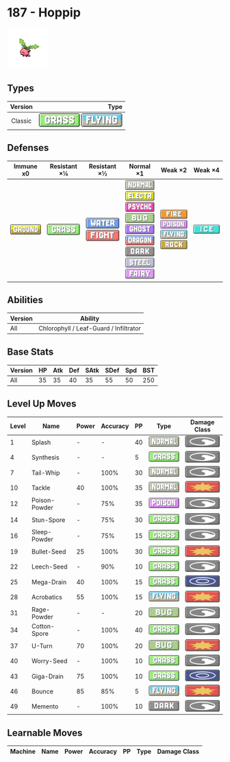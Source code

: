 # 187 - Hoppip

![hoppip](../img/pokemon/187.png)

## Types

| Version | Type                                                                |
| :-----: | ------------------------------------------------------------------: |
| Classic | ![grass](../img/types/grass.png) ![flying](../img/types/flying.png) |

## Defenses

| Immune x0                          | Resistant ×¼                     | Resistant ×½                                                                | Normal ×1                                                                                                                                                                                                                                                                                                                                        | Weak ×2                                                                                                                                         | Weak ×4                      |
| ---------------------------------- | -------------------------------- | --------------------------------------------------------------------------- | ------------------------------------------------------------------------------------------------------------------------------------------------------------------------------------------------------------------------------------------------------------------------------------------------------------------------------------------------ | ----------------------------------------------------------------------------------------------------------------------------------------------- | ---------------------------- |
| ![ground](../img/types/ground.png) | ![grass](../img/types/grass.png) | ![water](../img/types/water.png)<br/>![fighting](../img/types/fighting.png) | ![normal](../img/types/normal.png)<br/>![electric](../img/types/electric.png)<br/>![psychic](../img/types/psychic.png)<br/>![bug](../img/types/bug.png)<br/>![ghost](../img/types/ghost.png)<br/>![dragon](../img/types/dragon.png)<br/>![dark](../img/types/dark.png)<br/>![steel](../img/types/steel.png)<br/>![fairy](../img/types/fairy.png) | ![fire](../img/types/fire.png)<br/>![poison](../img/types/poison.png)<br/>![flying](../img/types/flying.png)<br/>![rock](../img/types/rock.png) | ![ice](../img/types/ice.png) |

## Abilities

| Version | Ability                                |
| ------- | -------------------------------------- |
| All     | Chlorophyll / Leaf-Guard / Infiltrator |

## Base Stats

| Version | HP | Atk | Def | SAtk | SDef | Spd | BST |
| ------- | -- | --- | --- | ---- | ---- | --- | --- |
| All     | 35 | 35  | 40  | 35   | 55   | 50  | 250 |

## Level Up Moves

| Level | Name          | Power | Accuracy | PP | Type                               | Damage Class                           |
| ----- | ------------- | ----- | -------- | -- | ---------------------------------- | -------------------------------------- |
| 1     | Splash        | -     | -        | 40 | ![normal](../img/types/normal.png) | ![status](../img/types/status.png)     |
| 4     | Synthesis     | -     | -        | 5  | ![grass](../img/types/grass.png)   | ![status](../img/types/status.png)     |
| 7     | Tail-Whip     | -     | 100%     | 30 | ![normal](../img/types/normal.png) | ![status](../img/types/status.png)     |
| 10    | Tackle        | 40    | 100%     | 35 | ![normal](../img/types/normal.png) | ![physical](../img/types/physical.png) |
| 12    | Poison-Powder | -     | 75%      | 35 | ![poison](../img/types/poison.png) | ![status](../img/types/status.png)     |
| 14    | Stun-Spore    | -     | 75%      | 30 | ![grass](../img/types/grass.png)   | ![status](../img/types/status.png)     |
| 16    | Sleep-Powder  | -     | 75%      | 15 | ![grass](../img/types/grass.png)   | ![status](../img/types/status.png)     |
| 19    | Bullet-Seed   | 25    | 100%     | 30 | ![grass](../img/types/grass.png)   | ![physical](../img/types/physical.png) |
| 22    | Leech-Seed    | -     | 90%      | 10 | ![grass](../img/types/grass.png)   | ![status](../img/types/status.png)     |
| 25    | Mega-Drain    | 40    | 100%     | 15 | ![grass](../img/types/grass.png)   | ![special](../img/types/special.png)   |
| 28    | Acrobatics    | 55    | 100%     | 15 | ![flying](../img/types/flying.png) | ![physical](../img/types/physical.png) |
| 31    | Rage-Powder   | -     | -        | 20 | ![bug](../img/types/bug.png)       | ![status](../img/types/status.png)     |
| 34    | Cotton-Spore  | -     | 100%     | 40 | ![grass](../img/types/grass.png)   | ![status](../img/types/status.png)     |
| 37    | U-Turn        | 70    | 100%     | 20 | ![bug](../img/types/bug.png)       | ![physical](../img/types/physical.png) |
| 40    | Worry-Seed    | -     | 100%     | 10 | ![grass](../img/types/grass.png)   | ![status](../img/types/status.png)     |
| 43    | Giga-Drain    | 75    | 100%     | 10 | ![grass](../img/types/grass.png)   | ![special](../img/types/special.png)   |
| 46    | Bounce        | 85    | 85%      | 5  | ![flying](../img/types/flying.png) | ![physical](../img/types/physical.png) |
| 49    | Memento       | -     | 100%     | 10 | ![dark](../img/types/dark.png)     | ![status](../img/types/status.png)     |

## Learnable Moves

| Machine | Name | Power | Accuracy | PP | Type | Damage Class |
| ------- | ---- | ----- | -------- | -- | ---- | ------------ |